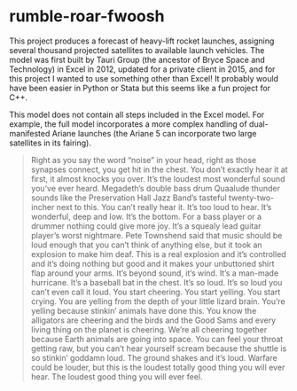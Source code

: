 # rumble-roar-fwoosh


This project produces a forecast of heavy-lift rocket launches, assigning several thousand projected satellites to available launch vehicles. The model was first built by Tauri Group (the ancestor of Bryce Space and Technology) in Excel in 2012, updated for a private client in 2015, and for this project I wanted to use something other than Excel! It probably would have been easier in Python or Stata but this seems like a fun project for C++.

This model does not contain all steps included in the Excel model. For example, the full model incorporates a more complex handling of dual-manifested Ariane launches (the Ariane 5 can incorporate two large satellites in its fairing).

>Right as you say the word “noise” in your head, right as those synapses connect, you get hit in the chest. You don’t exactly hear it at first, it almost knocks you over. It’s the loudest most wonderful sound you’ve ever heard. Megadeth’s double bass drum Quaalude thunder sounds like the Preservation Hall Jazz Band’s tasteful twenty-two-incher next to this. You can’t really hear it. It’s too loud to hear. It’s wonderful, deep and low. It’s the bottom. For a bass player or a drummer nothing could give more joy. It’s a squealy lead guitar player’s worst nightmare. Pete Townshend said that music should be loud enough that you can’t think of anything else, but it took an explosion to make him deaf. This is a real explosion and it’s controlled and it’s doing nothing but good and it makes your unbuttoned shirt flap around your arms. It’s beyond sound, it’s wind. It’s a man-made hurricane. It’s a baseball bat in the chest. It’s so loud. It’s so loud you can’t even call it loud. You start cheering. You start yelling. You start crying. You are yelling from the depth of your little lizard brain. You’re yelling because stinkin’ animals have done this. You know the alligators are cheering and the birds and the Good Sams and every living thing on the planet is cheering. We’re all cheering together because Earth animals are going into space. You can feel your throat getting raw, but you can’t hear yourself scream because the shuttle is so stinkin’ goddamn loud. The ground shakes and it’s loud. Warfare could be louder, but this is the loudest totally good thing you will ever hear. The loudest good thing you will ever feel. 

